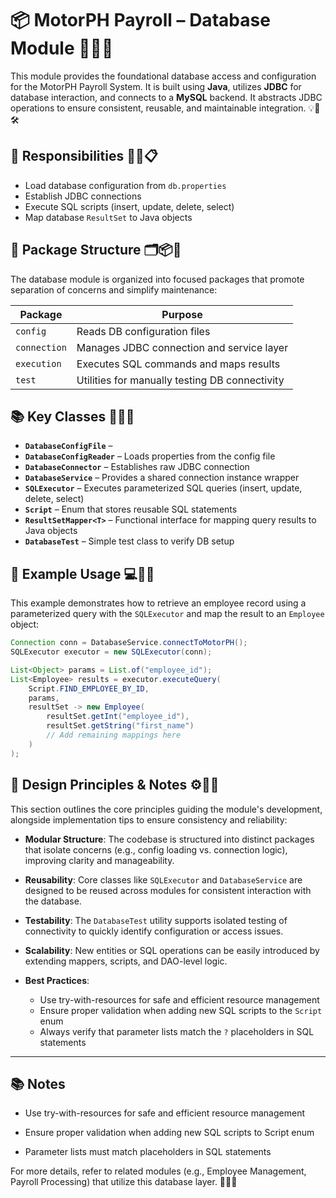 # 📦 MotorPH Payroll – Database Module 🎯🧱📁

This module provides the foundational database access and configuration for the MotorPH Payroll System. It is built using **Java**, utilizes **JDBC** for database interaction, and connects to a **MySQL** backend. It abstracts JDBC operations to ensure consistent, reusable, and maintainable integration. 💡🔄🛠️

## 🧩 Responsibilities 🎯📌📋

* Load database configuration from `db.properties`
* Establish JDBC connections
* Execute SQL scripts (insert, update, delete, select)
* Map database `ResultSet` to Java objects

## 📂 Package Structure 🗂️📦🧭

The database module is organized into focused packages that promote separation of concerns and simplify maintenance:

| Package      | Purpose                                        |
| ------------ | ---------------------------------------------- |
| `config`     | Reads DB configuration files                   |
| `connection` | Manages JDBC connection and service layer      |
| `execution`  | Executes SQL commands and maps results         |
| `test`       | Utilities for manually testing DB connectivity |

## 📚 Key Classes 🧠🧰📘

* **`DatabaseConfigFile`** – 
* **`DatabaseConfigReader`** – Loads properties from the config file
* **`DatabaseConnector`** – Establishes raw JDBC connection
* **`DatabaseService`** – Provides a shared connection instance wrapper
* **`SQLExecutor`** – Executes parameterized SQL queries (insert, update, delete, select)
* **`Script`** – Enum that stores reusable SQL statements
* **`ResultSetMapper<T>`** – Functional interface for mapping query results to Java objects
* **`DatabaseTest`** – Simple test class to verify DB setup

## 🧪 Example Usage 💻🧬📝

This example demonstrates how to retrieve an employee record using a parameterized query with the `SQLExecutor` and map the result to an `Employee` object:

```java
Connection conn = DatabaseService.connectToMotorPH();
SQLExecutor executor = new SQLExecutor(conn);

List<Object> params = List.of("employee_id");
List<Employee> results = executor.executeQuery(
    Script.FIND_EMPLOYEE_BY_ID,
    params,
    resultSet -> new Employee(
        resultSet.getInt("employee_id"),
        resultSet.getString("first_name")
        // Add remaining mappings here
    )
);
```

## 🔧 Design Principles & Notes ⚙️📐🧩

This section outlines the core principles guiding the module's development, alongside implementation tips to ensure consistency and reliability:

* **Modular Structure**: The codebase is structured into distinct packages that isolate concerns (e.g., config loading vs. connection logic), improving clarity and manageability.
* **Reusability**: Core classes like `SQLExecutor` and `DatabaseService` are designed to be reused across modules for consistent interaction with the database.
* **Testability**: The `DatabaseTest` utility supports isolated testing of connectivity to quickly identify configuration or access issues.
* **Scalability**: New entities or SQL operations can be easily introduced by extending mappers, scripts, and DAO-level logic.
* **Best Practices**:

  * Use try-with-resources for safe and efficient resource management
  * Ensure proper validation when adding new SQL scripts to the `Script` enum
  * Always verify that parameter lists match the `?` placeholders in SQL statements

---

## 📚 Notes 

* Use try-with-resources for safe and efficient resource management

* Ensure proper validation when adding new SQL scripts to Script enum

* Parameter lists must match placeholders in SQL statements

For more details, refer to related modules (e.g., Employee Management, Payroll Processing) that utilize this database layer. 📖📂🔗
